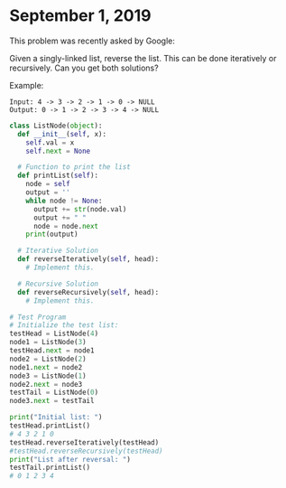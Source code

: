 # September 1, 2019

This problem was recently asked by Google:

Given a singly-linked list, reverse the list. This can be done iteratively or
recursively. Can you get both solutions?

Example:

```
Input: 4 -> 3 -> 2 -> 1 -> 0 -> NULL
Output: 0 -> 1 -> 2 -> 3 -> 4 -> NULL
```

```python
class ListNode(object):
  def __init__(self, x):
    self.val = x
    self.next = None

  # Function to print the list
  def printList(self):
    node = self
    output = ''
    while node != None:
      output += str(node.val)
      output += " "
      node = node.next
    print(output)

  # Iterative Solution
  def reverseIteratively(self, head):
    # Implement this.

  # Recursive Solution
  def reverseRecursively(self, head):
    # Implement this.

# Test Program
# Initialize the test list:
testHead = ListNode(4)
node1 = ListNode(3)
testHead.next = node1
node2 = ListNode(2)
node1.next = node2
node3 = ListNode(1)
node2.next = node3
testTail = ListNode(0)
node3.next = testTail

print("Initial list: ")
testHead.printList()
# 4 3 2 1 0
testHead.reverseIteratively(testHead)
#testHead.reverseRecursively(testHead)
print("List after reversal: ")
testTail.printList()
# 0 1 2 3 4
```
